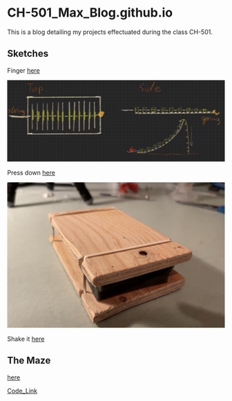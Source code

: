 # CH-501_Max_Blog.github.io
This is a blog detailing my projects effectuated during the class CH-501.

## Sketches


Finger [here](https://maxw3llgm.github.io/CH-501_Max_Blog.github.io/sketches/Finger.html)

![](photos/Fdesign.jpeg)

Press down [here](https://maxw3llgm.github.io/CH-501_Max_Blog.github.io/sketches/HandTool.html)

![](photos/handtoolangle1.jpg)

Shake it [here](https://maxw3llgm.github.io/CH-501_Max_Blog.github.io/sketches/Shaker.html)


## The Maze 

[here](https://maxw3llgm.github.io/CH-501_Max_Blog.github.io/Lab2/PinBallMaze.html)

[Code_Link](https://github.com/Maxw3llGM/CH-501_Max_Blog.github.io/tree/main/Lab2/Hello_Wall)
